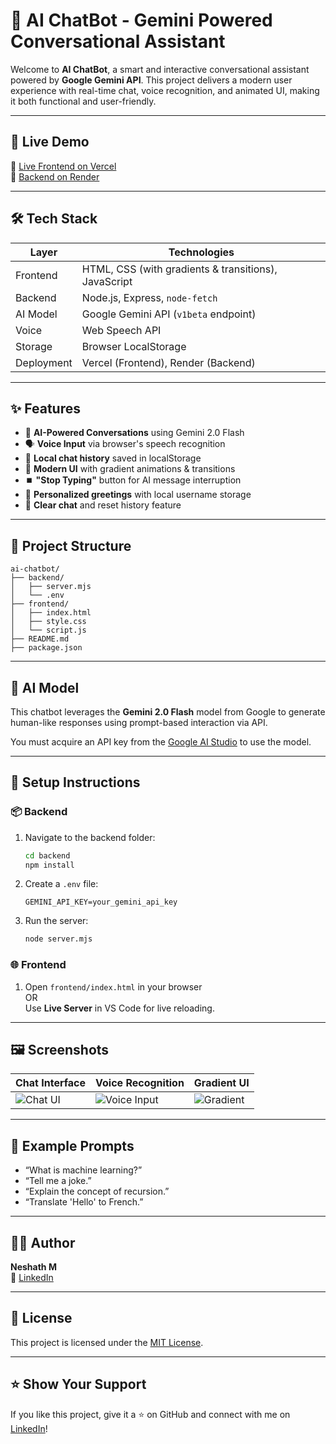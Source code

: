 
# 🤖 AI ChatBot - Gemini Powered Conversational Assistant

Welcome to **AI ChatBot**, a smart and interactive conversational assistant powered by **Google Gemini API**. This project delivers a modern user experience with real-time chat, voice recognition, and animated UI, making it both functional and user-friendly.

---

## 🚀 Live Demo

🔗 [Live Frontend on Vercel](https://your-vercel-link.com)  
🔗 [Backend on Render](https://your-render-link.com)

---

## 🛠 Tech Stack

| Layer     | Technologies                                |
|-----------|---------------------------------------------|
| Frontend  | HTML, CSS (with gradients & transitions), JavaScript |
| Backend   | Node.js, Express, `node-fetch`              |
| AI Model  | Google Gemini API (`v1beta` endpoint)       |
| Voice     | Web Speech API                              |
| Storage   | Browser LocalStorage                        |
| Deployment| Vercel (Frontend), Render (Backend)         |

---

## ✨ Features

- 💬 **AI-Powered Conversations** using Gemini 2.0 Flash
- 🗣️ **Voice Input** via browser's speech recognition
- 💾 **Local chat history** saved in localStorage
- 🌈 **Modern UI** with gradient animations & transitions
- ⏹️ **"Stop Typing"** button for AI message interruption
- 👋 **Personalized greetings** with local username storage
- 🔄 **Clear chat** and reset history feature

---

## 📁 Project Structure

```
ai-chatbot/
├── backend/
│   ├── server.mjs
│   └── .env
├── frontend/
│   ├── index.html
│   ├── style.css
│   └── script.js
├── README.md
├── package.json
```

---

## 🧠 AI Model

This chatbot leverages the **Gemini 2.0 Flash** model from Google to generate human-like responses using prompt-based interaction via API.

You must acquire an API key from the [Google AI Studio](https://makersuite.google.com/) to use the model.

---

## 🔧 Setup Instructions

### 📦 Backend

1. Navigate to the backend folder:
   ```bash
   cd backend
   npm install
   ```

2. Create a `.env` file:
   ```
   GEMINI_API_KEY=your_gemini_api_key
   ```

3. Run the server:
   ```bash
   node server.mjs
   ```

### 🌐 Frontend

1. Open `frontend/index.html` in your browser  
   OR  
   Use **Live Server** in VS Code for live reloading.

---

## 🖼 Screenshots

| Chat Interface | Voice Recognition | Gradient UI |
|----------------|-------------------|--------------|
| ![Chat UI](https://via.placeholder.com/400x200) | ![Voice Input](https://via.placeholder.com/400x200) | ![Gradient](https://via.placeholder.com/400x200) |

---

## 🧪 Example Prompts

- “What is machine learning?”
- “Tell me a joke.”
- “Explain the concept of recursion.”
- “Translate 'Hello' to French.”

---

## 🧑‍💻 Author

**Neshath M**  
🔗 [LinkedIn](https://www.linkedin.com/in/neshath-ranjan-v/)  

---

## 📃 License

This project is licensed under the [MIT License](LICENSE).

---

## ⭐️ Show Your Support

If you like this project, give it a ⭐️ on GitHub and connect with me on [LinkedIn]([https://www.linkedin.com/in/your-profile](https://www.linkedin.com/in/neshath-ranjan-v/))!
